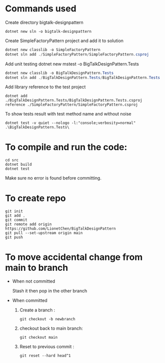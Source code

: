 # Commands used
Create directory bigtalk-designpattern

`dotnet new sln -o bigtalk-designpattern`

Create SimpleFactoryPattern project and add it to solution

```powershell
dotnet new classlib -o SimpleFactoryPattern
dotnet sln add ./SimpleFactoryPattern/SimpleFactoryPattern.csproj
```

Add unit testing
dotnet new mstest -o BigTalkDesignPattern.Tests
```powershell
dotnet new classlib -o BigTalkDesignPattern.Tests
dotnet sln add ./BigTalkDesignPattern.Tests/BigTalkDesignPattern.Tests.csproj
```
Add library reference to the test project

`dotnet add ./BigTalkDesignPattern.Tests/BigTalkDesignPattern.Tests.csproj reference ./SimpleFactoryPattern/SimpleFactoryPattern.csproj`

To show tests result with test method name and without noise

`dotnet test -v quiet --nologo -l:"console;verbosity=normal" .\BigTalkDesignPattern.Tests\`

# To compile and run the code:

```
cd src
dotnet build
dotnet test
```

Make sure no error is found before committing.

# To create repo
```
git init
git add .
git commit
git remote add origin https://github.com/LionetChen/BigTalkDesignPattern
git pull --set-upstream origin main
git push
```
# To move accidental change from main to branch

* When not committed
  
  Stash it then pop in the other branch
* When committed

    1. Create a branch :

        ```git checkout -b newbranch```

    2. checkout back to main branch:

        ```git checkout main```
    
    3. Reset to previous commit :
   
        ```git reset --hard head^1```
        